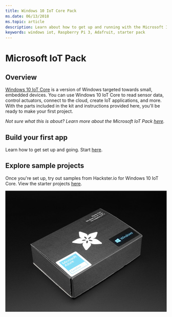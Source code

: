 ```yaml
---
title: Windows 10 IoT Core Pack
ms.date: 06/13/2018
ms.topic: article
description: Learn about how to get up and running with the Microsoft IoT pack.
keywords: windows iot, Raspberry Pi 3, Adafruit, starter pack
---
```


# Microsoft IoT Pack

## Overview
[Windows 10 IoT Core](../windows-iot-core.md) is a version of Windows targeted towards small, embedded devices. You can use Windows 10 IoT Core to read sensor data, control actuators, connect to the cloud, create IoT applications, and more. With the parts included in the kit and instructions provided here, you'll be ready to make your first project.

_Not sure what this is about? Learn more about the Microsoft IoT Pack [here](https://www.adafruit.com/windows10iotpi2)._

## Build your first app

Learn how to get set up and going. Start [here](https://docs.microsoft.com/windows/iot-core/tutorials/quickstarter/devicesetup#using-the-iot-dashboard-raspberry-pi-minnowboard-nxp).

## Explore sample projects

Once you're set up, try out samples from Hackster.io for Windows 10 IoT Core. View the starter projects [here](https://github.com/ms-iot/adafruitsample/blob/master/README.md).

![Image of Microsoft IoT Pack](../media/adafruitkit/pack.jpg)
